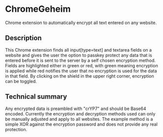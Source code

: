 # ChromeGeheim
Chrome extension to automatically encrypt all text entered on any website.

## Description
This Chrome extension finds all input[type=text] and textarea fields on a website and gives the user the option to passkey protect any data that is entered before it is sent to the server by a self chosen encryption method. Fields are highlighted either in green or red, with green meaning encryption is applied while red notifies the user that no encryption is used for the data in that field. By clicking on the shield in the upper right corner, encryption can be toggled.

## Technical summary
Any encrypted data is preambled with "crYP7" and should be Base64 encoded. Currently the encryption and decryption methods used can only be manually adjusted and apply to all websites. The example method is a simple XOR against the encryption password and does not provide any real protection.
